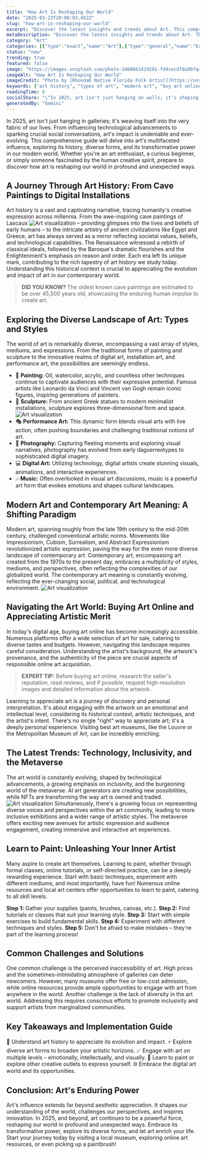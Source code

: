 ```yaml
---
title: "How Art Is Reshaping Our World"
date: "2025-03-23T20:00:03.452Z"
slug: "how-art-is-reshaping-our-world"
excerpt: "Discover the latest insights and trends about Art. This comprehensive guide covers everything you need to know about Art in 2025."
metaDescription: "Discover the latest insights and trends about Art. This comprehensive guide covers everything you need to know about Art in 2025."
category: "Art"
categories: [{"type":"exact","name":"Art"},{"type":"general","name":"Economics"},{"type":"medium","name":"Art Market"},{"type":"specific","name":"Auction Houses"},{"type":"niche","name":"Private Collections"}]
status: "new"
trending: true
featured: false
image: "https://images.unsplash.com/photo-1460661419201-fd4cecdf8a8b?q=85&w=1200&fit=max&fm=webp&auto=compress"
imageAlt: "How Art Is Reshaping Our World"
imageCredit: "Photo by [RhondaK Native Florida Folk Artist](https://unsplash.com/@rhondak) on Unsplash"
keywords: ["art history", "types of art", "modern art", "buy art online", "how to appreciate art", "famous artists", "art for sale", "contemporary art meaning", "best art museums", "learn to paint"]
readingTime: 6
socialShare: "\"In 2025, art isn't just hanging on walls; it's shaping our technology, sparking social conversations, and defining our digital future.  The impact is undeniable.\""
generatedBy: "Gemini"
---
```




In 2025, art isn't just hanging in galleries; it's weaving itself into the very fabric of our lives. From influencing technological advancements to sparking crucial social conversations, art's impact is undeniable and ever-evolving. This comprehensive guide will delve into art's multifaceted influence, exploring its history, diverse forms, and its transformative power in our modern world.  Whether you're an art enthusiast, a curious beginner, or simply someone fascinated by the human creative spirit, prepare to discover how art is reshaping our world in profound and unexpected ways.

## A Journey Through Art History: From Cave Paintings to Digital Installations

Art history is a vast and captivating narrative, tracing humanity's creative expression across millennia.  From the awe-inspiring cave paintings of Lascaux ![Art visualization](https://images.unsplash.com/photo-1460661419201-fd4cecdf8a8b?q=85&w=1200&fit=max&fm=webp&auto=compress) – providing glimpses into the lives and beliefs of early humans – to the intricate artistry of ancient civilizations like Egypt and Greece, art has always served as a mirror reflecting societal values, beliefs, and technological capabilities. The Renaissance witnessed a rebirth of classical ideals, followed by the Baroque's dramatic flourishes and the Enlightenment's emphasis on reason and order.  Each era left its unique mark, contributing to the rich tapestry of art history we study today.  Understanding this historical context is crucial to appreciating the evolution and impact of art in our contemporary world.

> **DID YOU KNOW?** The oldest known cave paintings are estimated to be over 45,500 years old, showcasing the enduring human impulse to create art.

## Exploring the Diverse Landscape of Art: Types and Styles

The world of art is remarkably diverse, encompassing a vast array of styles, mediums, and expressions.  From the traditional forms of painting and sculpture to the innovative realms of digital art, installation art, and performance art, the possibilities are seemingly endless.

* 🎨 **Painting:**  Oil, watercolor, acrylic, and countless other techniques continue to captivate audiences with their expressive potential.  Famous artists like Leonardo da Vinci and Vincent van Gogh remain iconic figures, inspiring generations of painters.
* 🗿 **Sculpture:** From ancient Greek statues to modern minimalist installations, sculpture explores three-dimensional form and space.  ![Art visualization](https://images.unsplash.com/photo-1579783902614-a3fb3927b6a5?q=85&w=1200&fit=max&fm=webp&auto=compress)
* 🎭 **Performance Art:** This dynamic form blends visual arts with live action, often pushing boundaries and challenging traditional notions of art.
* 📸 **Photography:** Capturing fleeting moments and exploring visual narratives, photography has evolved from early daguerreotypes to sophisticated digital imagery.
* 💻 **Digital Art:** Utilizing technology, digital artists create stunning visuals, animations, and interactive experiences.
* 🎶 **Music:** Often overlooked in visual art discussions, music is a powerful art form that evokes emotions and shapes cultural landscapes.

## Modern Art and Contemporary Art Meaning: A Shifting Paradigm

Modern art, spanning roughly from the late 19th century to the mid-20th century, challenged conventional artistic norms. Movements like Impressionism, Cubism, Surrealism, and Abstract Expressionism revolutionized artistic expression, paving the way for the even more diverse landscape of contemporary art. Contemporary art, encompassing art created from the 1970s to the present day, embraces a multiplicity of styles, mediums, and perspectives, often reflecting the complexities of our globalized world.  The contemporary art meaning is constantly evolving, reflecting the ever-changing social, political, and technological environment. ![Art visualization](https://images.unsplash.com/flagged/photo-1572392640988-ba48d1a74457?q=85&w=1200&fit=max&fm=webp&auto=compress)

## Navigating the Art World: Buying Art Online and Appreciating Artistic Merit

In today's digital age, buying art online has become increasingly accessible. Numerous platforms offer a wide selection of art for sale, catering to diverse tastes and budgets. However, navigating this landscape requires careful consideration.  Understanding the artist's background, the artwork's provenance, and the authenticity of the piece are crucial aspects of responsible online art acquisition.

> **EXPERT TIP:** Before buying art online, research the seller's reputation, read reviews, and if possible, request high-resolution images and detailed information about the artwork.

Learning to appreciate art is a journey of discovery and personal interpretation. It's about engaging with the artwork on an emotional and intellectual level, considering its historical context, artistic techniques, and the artist's intent.  There's no single "right" way to appreciate art; it's a deeply personal experience.  Visiting best art museums, like the Louvre or the Metropolitan Museum of Art, can be incredibly enriching.

##  The Latest Trends:  Technology, Inclusivity, and the Metaverse

The art world is constantly evolving, shaped by technological advancements, a growing emphasis on inclusivity, and the burgeoning world of the metaverse.  AI art generators are creating new possibilities, while NFTs are transforming the way art is owned and traded.  ![Art visualization](https://images.unsplash.com/photo-1515405295579-ba7b45403062?q=85&w=1200&fit=max&fm=webp&auto=compress)  Simultaneously, there's a growing focus on representing diverse voices and perspectives within the art community, leading to more inclusive exhibitions and a wider range of artistic styles. The metaverse offers exciting new avenues for artistic expression and audience engagement, creating immersive and interactive art experiences.

## Learn to Paint: Unleashing Your Inner Artist

Many aspire to create art themselves. Learning to paint, whether through formal classes, online tutorials, or self-directed practice, can be a deeply rewarding experience.  Start with basic techniques, experiment with different mediums, and most importantly, have fun!  Numerous online resources and local art centers offer opportunities to learn to paint, catering to all skill levels.

**Step 1:** Gather your supplies (paints, brushes, canvas, etc.).
**Step 2:** Find tutorials or classes that suit your learning style.
**Step 3:** Start with simple exercises to build fundamental skills.
**Step 4:** Experiment with different techniques and styles.
**Step 5:** Don't be afraid to make mistakes – they're part of the learning process!

## Common Challenges and Solutions

One common challenge is the perceived inaccessibility of art.  High prices and the sometimes-intimidating atmosphere of galleries can deter newcomers. However, many museums offer free or low-cost admission, while online resources provide ample opportunities to engage with art from anywhere in the world.  Another challenge is the lack of diversity in the art world.  Addressing this requires conscious efforts to promote inclusivity and support artists from marginalized communities.

## Key Takeaways and Implementation Guide

🔑 Understand art history to appreciate its evolution and impact.
⚡ Explore diverse art forms to broaden your artistic horizons.
✅ Engage with art on multiple levels – emotionally, intellectually, and visually.
🎨 Learn to paint or explore other creative outlets to express yourself.
🌐 Embrace the digital art world and its opportunities.

## Conclusion: Art's Enduring Power

Art's influence extends far beyond aesthetic appreciation. It shapes our understanding of the world, challenges our perspectives, and inspires innovation.  In 2025, and beyond, art continues to be a powerful force, reshaping our world in profound and unexpected ways.  Embrace its transformative power, explore its diverse forms, and let art enrich your life.  Start your journey today by visiting a local museum, exploring online art resources, or even picking up a paintbrush!


